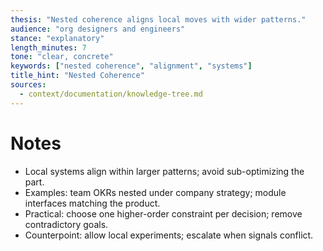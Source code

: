 ```yaml
---
thesis: "Nested coherence aligns local moves with wider patterns."
audience: "org designers and engineers"
stance: "explanatory"
length_minutes: 7
tone: "clear, concrete"
keywords: ["nested coherence", "alignment", "systems"]
title_hint: "Nested Coherence"
sources:
  - context/documentation/knowledge-tree.md
---
```


# Notes
- Local systems align within larger patterns; avoid sub-optimizing the part.
- Examples: team OKRs nested under company strategy; module interfaces matching the product.
- Practical: choose one higher-order constraint per decision; remove contradictory goals.
- Counterpoint: allow local experiments; escalate when signals conflict.
